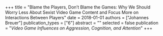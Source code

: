 +++
title = "Blame the Players, Don’t Blame the Games: Why We Should Worry Less About Sexist Video Game Content and Focus More on Interactions Between Players"
date = 2018-01-01
authors = ["Johannes Breuer"]
publication_types = ["6"]
abstract = ""
selected = false
publication = "*Video Game Influences on Aggression, Cognition, and Attention*"
+++

